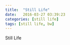 ```yaml
---
title:  "Still Life"
date:   2016-03-27 03:39:23
categories: [still life]
tags: [still life, bw]
---
```

Still Life